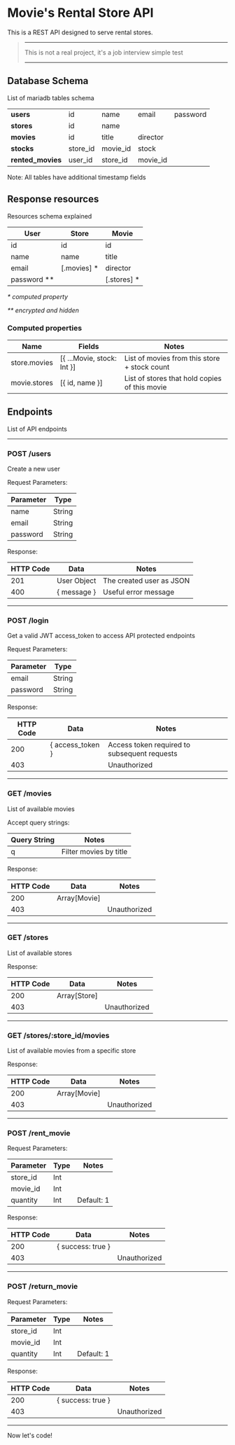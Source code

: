 # Movie's Rental Store API

This is a REST API designed to serve rental stores.

> ___
> This is not a real project, it's a job interview simple test
> ___

## Database Schema

List of mariadb tables schema

| | | | | |
| --- | --- | --- | --- | --- |
| **users** | id | name | email | password
| **stores** | id | name
| **movies** | id | title | director
| **stocks** | store_id | movie_id | stock
| **rented_movies** | user_id | store_id | movie_id

Note: All tables have additional timestamp fields

## Response resources

Resources schema explained

| User | Store | Movie |
| --- | --- | --- |
| id | id | id |
| name | name | title |
| email | [.movies] * | director |
| password ** |   | [.stores] * |

_* computed property_

_** encrypted and hidden_

### Computed properties

| Name | Fields | Notes |
| --- | --- | --- |
| store.movies | [{ ...Movie, stock: Int }] | List of movies from this store + stock count
| movie.stores | [{ id, name }] | List of stores that hold copies of this movie

## Endpoints

List of API endpoints

---

### POST /users

Create a new user

Request Parameters:

| Parameter | Type |
| --- | --- |
| name | String
| email | String
| password | String

Response:

| HTTP Code | Data | Notes |
| --- | --- | --- |
| 201 | User Object | The created user as JSON
| 400 | { message } | Useful error message

---

### POST /login

Get a valid JWT access_token to access API protected endpoints

Request Parameters:

| Parameter | Type |
| --- | --- |
| email | String
| password | String

Response:

| HTTP Code | Data | Notes |
| --- | --- | --- |
| 200 | { access_token } | Access token required to subsequent requests
| 403 | | Unauthorized

---

### GET /movies

List of available movies

Accept query strings:

| Query String | Notes |
| --- | --- |
| q | Filter movies by title

Response:

| HTTP Code | Data | Notes |
| --- | --- | --- |
| 200 | Array[Movie]
| 403 | | Unauthorized

---

### GET /stores

List of available stores

Response:

| HTTP Code | Data | Notes |
| --- | --- | --- |
| 200 | Array[Store]
| 403 | | Unauthorized

---

### GET /stores/:store_id/movies

List of available movies from a specific store

Response:

| HTTP Code | Data | Notes |
| --- | --- | --- |
| 200 | Array[Movie]
| 403 | | Unauthorized

---

### POST /rent_movie

Request Parameters:

| Parameter | Type | Notes |
| --- | --- | --- |
| store_id | Int
| movie_id | Int
| quantity | Int | Default: 1

Response:

| HTTP Code | Data | Notes |
| --- | --- | --- |
| 200 | { success: true }
| 403 | | Unauthorized

---

### POST /return_movie

Request Parameters:

| Parameter | Type | Notes |
| --- | --- | --- |
| store_id | Int
| movie_id | Int
| quantity | Int | Default: 1

Response:

| HTTP Code | Data | Notes |
| --- | --- | --- |
| 200 | { success: true }
| 403 | | Unauthorized

---

Now let's code!
